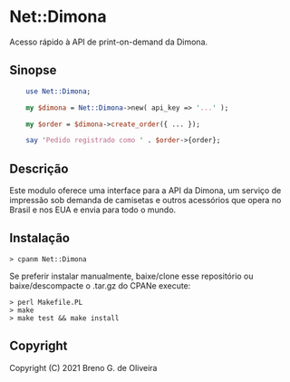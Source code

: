 # Net::Dimona

Acesso rápido à API de print-on-demand da Dimona.

## Sinopse

```perl
    use Net::Dimona;

    my $dimona = Net::Dimona->new( api_key => '...' );

    my $order = $dimona->create_order({ ... });

    say 'Pedido registrado como ' . $order->{order};
```

## Descrição

Este modulo oferece uma interface para a API da Dimona, um serviço de impressão sob demanda de camisetas e outros acessórios que opera no Brasil e nos EUA e envia para todo o mundo.

## Instalação

    > cpanm Net::Dimona

Se preferir instalar manualmente, baixe/clone esse repositório ou baixe/descompacte o .tar.gz do CPANe execute:

    > perl Makefile.PL
    > make
    > make test && make install

## Copyright

Copyright (C) 2021 Breno G. de Oliveira
